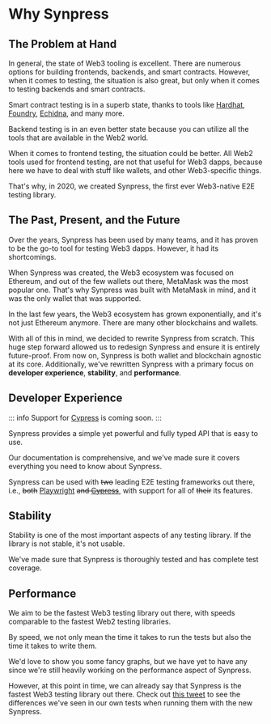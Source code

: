 # Why Synpress

## The Problem at Hand

In general, the state of Web3 tooling is excellent. There are numerous options for building frontends, backends, and smart contracts. 
However, when it comes to testing, the situation is also great, but only when it comes to testing backends and smart contracts.

Smart contract testing is in a superb state, thanks to tools like [Hardhat](https://hardhat.org/), [Foundry](https://github.com/foundry-rs/foundry), [Echidna](https://github.com/crytic/echidna), and many more.

Backend testing is in an even better state because you can utilize all the tools that are available in the Web2 world.

When it comes to frontend testing, the situation could be better. All Web2 tools used for frontend testing, are not that useful for Web3 dapps, because here we have to deal with stuff like wallets, and other Web3-specific things.

That's why, in 2020, we created Synpress, the first ever Web3-native E2E testing library.

## The Past, Present, and the Future

Over the years, Synpress has been used by many teams, and it has proven to be the go-to tool for testing Web3 dapps. However, it had its shortcomings.

When Synpress was created, the Web3 ecosystem was focused on Ethereum, and out of the few wallets out there, MetaMask was the most popular one. That's why Synpress was built with MetaMask in mind, and it was the only wallet that was supported.

In the last few years, the Web3 ecosystem has grown exponentially, and it's not just Ethereum anymore. There are many other blockchains and wallets.

With all of this in mind, we decided to rewrite Synpress from scratch. This huge step forward allowed us to redesign Synpress and ensure it is entirely future-proof. From now on, Synpress is both wallet and blockchain agnostic at its core.
Additionally, we've rewritten Synpress with a primary focus on **developer experience**, **stability**, and **performance**.

## Developer Experience

::: info
Support for [Cypress](https://www.cypress.io/) is coming soon.
:::

Synpress provides a simple yet powerful and fully typed API that is easy to use.

Our documentation is comprehensive, and we've made sure it covers everything you need to know about Synpress.

Synpress can be used with ~~two~~ leading E2E testing frameworks out there, i.e., ~~both~~ [Playwright](https://playwright.dev/) ~~and [Cypress](https://www.cypress.io/)~~, with support for all of ~~their~~ its features.

## Stability

Stability is one of the most important aspects of any testing library. If the library is not stable, it's not usable. 

We've made sure that Synpress is thoroughly tested and has complete test coverage.

## Performance

We aim to be the fastest Web3 testing library out there, with speeds comparable to the fastest Web2 testing libraries.

By speed, we not only mean the time it takes to run the tests but also the time it takes to write them.

We'd love to show you some fancy graphs, but we have yet to have any since we're still heavily working on the performance aspect of Synpress.

However, at this point in time, we can already say that Synpress is the fastest Web3 testing library out there. Check out [this tweet](https://x.com/0xDuckception/status/1741498318860042438) to see the differences we've seen in our own tests when running them with the new Synpress.
